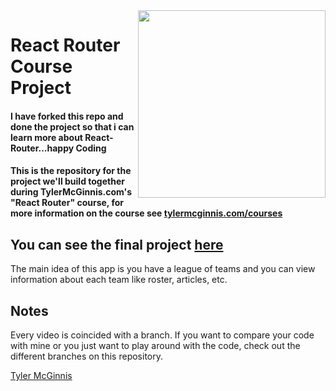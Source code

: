 <img src="https://tylermcginnis.com/tylermcginnis_glasses-300.png" width="300" align="right">

React Router Course Project
========
#### I have forked this repo and done the project so that i can learn more about React-Router...happy Coding
#### This is the repository for the project we'll build together during TylerMcGinnis.com's "React Router" course, for more information on the course see [tylermcginnis.com/courses](https://tylermcginnis.com/courses)

## You can see the final project [here](https://tylermcginnis.com/projects/router-league/)

The main idea of this app is you have a league of teams and you can view information about each team like roster, articles, etc.

## Notes
Every video is coincided with a branch. If you want to compare your code with mine or you just want to play around with the code, check out the different branches on this repository.

[Tyler McGinnis](https://twitter.com/tylermcginnis)
